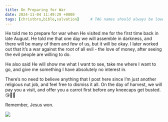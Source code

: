 ```yaml
---
title: On Preparing for War
date: 2024-11-04 11:49:29 +0000
tags: [christbro,bible,salvation]     # TAG names should always be lowercase
---
```


He told me to prepare for war when He visited me for the first time back in late August. He told me that one day we will assemble in darkness, and there will be many of them and few of us, but it will be okay. I later worked out that it’s a war against the root of all evil - the love of money, after seeing the evil people are willing to do.

He also said He will show me what I want to see, take me where I want to go, and give me something I have absolutely no interest in.

There’s no need to believe anything that I post here since I’m just another religious nut job, and feel free to dismiss it all. On the day of harvest, we will pay you a visit, and offer you a carrot first before any kneecaps get busted. 😘🫶🙏

Remember, Jesus won.

![](/0eeaf736f754511e1a7505e3405df70f.gif)